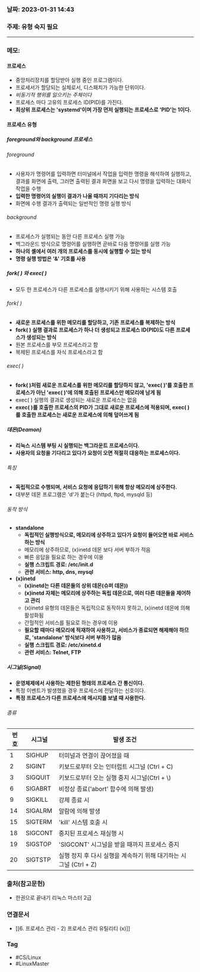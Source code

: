 ### 날짜: 2023-01-31 14:43

### 주제:  유형 숙지 필요 
---
### 메모: 
#### 프로세스 
- 중앙처리장치를 할당받아 실행 중인 프로그램이다.
- 프로세서가 할당되는 실체로서, 디스패치가 가능한 단위이다. 
- *비동기적 행위를 일으키는 주체이다*
- 프로세스 마다 고유의 프로세스 ID(PID)를 가진다.
- **최상위 프로세스는 'systemd'이며 가장 먼저 실행되는 프로세스로 'PID'는 1이다.**
#### 프로세스 유형 
##### foreground와 background 프로세스 
###### foreground
- 사용자가 명령어를 입력하면 터미널에서 작업을 입력한 명령을 해석하여 실행하고, 결과를 화면에 출력, 그러면 출력된 결과 화면을 보고 다시 명령을 입력하는 대화식 작업을 수행
- **입력한 명령어의 실행이 결과가 나올 때까지 기다리는 방식** 
- 화면에 수행 결과가 출력되는 일반적인 명령 실행 방식 
###### background
- 프로세스가 실행되는 동안 다른 프로세스 실행 가능 
- 백그라운드 방식으로 명령어를 실행하면 곧바로 다음 명령어를 실행 가능
- **하나의 셸에서 여러 개의 프로세스를 동시에 실행할 수 있는 방식**
- **명령 실행 방법은 '&' 기호를 사용** 
##### fork( ) 와 exec( )
- 모두 한 프로세스가 다른 프로세스를 실행시키기 위해 사용하는 시스템 호출
###### fork( )
- **새로운 프로세스를 위한 메모리를 할당하고, 기존 프로세스를 복제하는 방식** 
- **fork( ) 실행 결과로 프로세스가 하나 더 생성되고 프로세스 ID(PID)도 다른 프로세스가 생성되는 방식**
- 원본 프로세스를 부모 프로세스라고 함
- 복제된 프로세스를 자식 프로세스라고 함
###### exec( )
- **fork( )처럼 새로운 프로세스를 위한 메모리를 할당하지 않고, 'exec( )'를 호출한 프로세스가 아닌 'exec( )'에 의해 호출된 프로세스만 메모리에 남게 됨**
- exec( ) 실행의 결과로 생성되는 새로운 프로세스는 없음
- **exec( )를 호출한 프로세스의 PID가 그대로 새로운 프로세스에 적용되며, exec( )를 호출한 프로세스는 새로운 프로세스에 의해 덮어쓰게 됨** 
##### 데몬(Deamon)
- **리눅스 시스템 부팅 시 실행되는 백그라운트 프로세스이다.**
- **사용자의 요청을 기다리고 있다가 요청이 오면 적절히 대응하는 프로세스이다.**
###### 특징
- **독립적으로 수행되며, 서비스 요청에 응답하기 위해 항상 메모리에 상주한다.**
- 대부분 데몬 프로그램은 'd'가 붙는다 (httpd, ftpd, mysqld 등)
###### 동작 방식
- **standalone**
	- **독립적인 실행방식으로, 메모리에 상주하고 있다가 요청이 들어오면 바로 서비스하는 방식**
	- 메모리에 상주하므로, (x)inetd 데몬 보다 서버 부하가 적음
	- 빠른 응답을 필요로 하는 경우에 이용
	- **실행 스크립트 경로: /etc/init.d**
	- **관련 서비스: http, dns, mysql**
- **(x)inetd**
	- **(x)inetd는 다른 데몬들의 상위 데몬(슈퍼 데몬))**
	- **(x)inetd 자체는 메모리에 상주하는 독립 데몬으로, 여러 다른 데몬들을 제어하고 관리**
	- (x)inetd 유형의 데몬들은 독립적으로 동작하지 못하고, (x)inetd 데몬에 의해 활성화됨
	- 간헐적인 서비스를 필요로 하는 경우에 이용
	- **필요할 때마다 메모리에 적재하여 사용하고, 서비스가 종료되면 해제해야 하므로, 'standalone' 방식보다 서버 부하가 많음**
	- **실행 스크립트 경로: /etc/xinetd.d**
	- **관련 서비스: Telnet, FTP**
##### 시그널(Signal)
- **운영체제에서 사용하는 제한된 형태의 프로세스 간 통신이다.** 
- 특정 이벤트가 발생했을 경우 프로세스에 전달하는 신호이다.
- **특정 프로세스가 다른 프로세스에 메시지를 보낼 때 사용한다.**
###### 종류
| 번호 | 시그널  | 발생 조건                                                         |
| ---- | ------- | ----------------------------------------------------------------- |
| 1    | SIGHUP  | 터미널과 연결이 끊어졌을 때                                       |
| 2    | SIGINT  | 키보드로부터 오는 인터럽트 시그널 (Ctrl + C)                      |
| 3    | SIGQUIT | 키보드로부터 오는 실행 중지 시그널(Ctrl + \\)                     |
| 6    | SIGABRT | 비정상 종료('abort' 함수에 의해 발생)                             |
| 9    | SIGKILL | 강제 종료 시                                                      |
| 14   | SIGALRM | 알람에 의해 발생                                                  |
| 15   | SIGTERM | 'kill' 시스템 호출 시                                             |
| 18   | SIGCONT | 중지된 프로세스 재실행 시                                         |
| 19   | SIGSTOP | 'SIGCONT' 시그널을 받을 때까지 프로세스 중지                      |
| 20   | SIGTSTP | 실행 정지 후 다시 실행을 계속하기 위해 대기하는 시그널 (Ctrl + Z) |

### 출처(참고문헌) 
- 한권으로 끝내기 리눅스 마스터 2급

### 연결문서 
- [[6. 프로세스 관리 - 2) 프로세스 관리 유틸리티 (x)]]

### Tag
- #CS/Linux 
- #LinuxMaster 